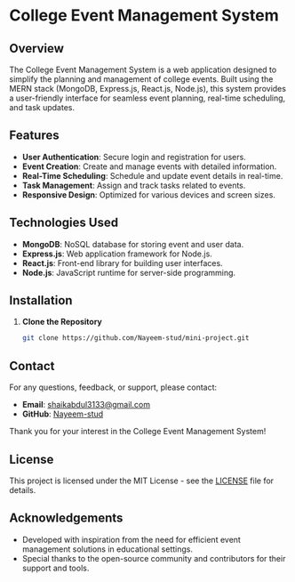 # College Event Management System

## Overview

The College Event Management System is a web application designed to simplify the planning and management of college events. Built using the MERN stack (MongoDB, Express.js, React.js, Node.js), this system provides a user-friendly interface for seamless event planning, real-time scheduling, and task updates.

## Features

- **User Authentication**: Secure login and registration for users.
- **Event Creation**: Create and manage events with detailed information.
- **Real-Time Scheduling**: Schedule and update event details in real-time.
- **Task Management**: Assign and track tasks related to events.
- **Responsive Design**: Optimized for various devices and screen sizes.

## Technologies Used

- **MongoDB**: NoSQL database for storing event and user data.
- **Express.js**: Web application framework for Node.js.
- **React.js**: Front-end library for building user interfaces.
- **Node.js**: JavaScript runtime for server-side programming.

## Installation

1. **Clone the Repository**

   ```bash
   git clone https://github.com/Nayeem-stud/mini-project.git

## Contact

For any questions, feedback, or support, please contact:

- **Email**: [shaikabdul3133@gmail.com](mailto:shaikabdul3133@gmail.com)
- **GitHub**: [Nayeem-stud](https://github.com/Nayeem-stud)

Thank you for your interest in the College Event Management System!

## License

This project is licensed under the MIT License - see the [LICENSE](LICENSE) file for details.

## Acknowledgements

- Developed with inspiration from the need for efficient event management solutions in educational settings.
- Special thanks to the open-source community and contributors for their support and tools.

